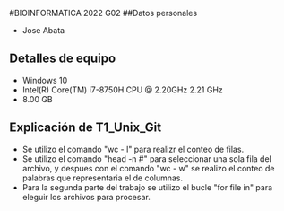 #BIOINFORMATICA 2022 G02
##Datos personales
- Jose Abata
## Detalles de equipo
- Windows 10
- Intel(R) Core(TM) i7-8750H CPU @ 2.20GHz   2.21 GHz
- 8.00 GB
## Explicación de T1_Unix_Git
- Se utilizo el comando "wc - l" para realizr el conteo de filas.
- Se utilizo el comando "head -n #" para seleccionar una sola fila del archivo, y despues con el comando "wc - w" se realizo el conteo de palabras que representaria el de columnas.
- Para la segunda parte del trabajo se utilizo el bucle "for file in" para eleguir los archivos para procesar.
